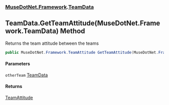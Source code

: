 ### [MuseDotNet.Framework](./MuseDotNet-Framework.md 'MuseDotNet.Framework').[TeamData](./TeamData.md 'MuseDotNet.Framework.TeamData')
## TeamData.GetTeamAttitude(MuseDotNet.Framework.TeamData) Method
Returns the team attitude between the teams  
```csharp
public MuseDotNet.Framework.TeamAttitude GetTeamAttitude(MuseDotNet.Framework.TeamData otherTeam);
```
#### Parameters
<a name='MuseDotNet-Framework-TeamData-GetTeamAttitude(MuseDotNet-Framework-TeamData)-otherTeam'></a>
`otherTeam` [TeamData](./TeamData.md 'MuseDotNet.Framework.TeamData')  
  
#### Returns
[TeamAttitude](./TeamAttitude.md 'MuseDotNet.Framework.TeamAttitude')  
